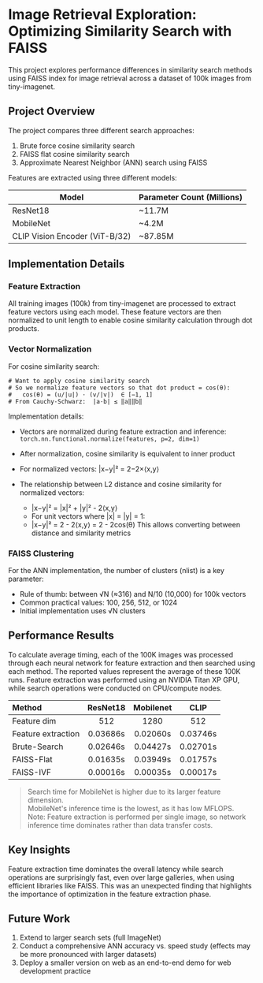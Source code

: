 # Image Retrieval Exploration: Optimizing Similarity Search with FAISS

This project explores performance differences in similarity search methods using FAISS index for image retrieval across a dataset of 100k images from tiny-imagenet.

## Project Overview

The project compares three different search approaches:
1. Brute force cosine similarity search
2. FAISS flat cosine similarity search
3. Approximate Nearest Neighbor (ANN) search using FAISS

Features are extracted using three different models:

| Model                        | Parameter Count (Millions) |
|------------------------------|---------------------------|
| ResNet18                     | ~11.7M                    |
| MobileNet                    | ~4.2M                     |
| CLIP Vision Encoder (ViT-B/32) | ~87.85M                 |


## Implementation Details

### Feature Extraction

All training images (100k) from tiny-imagenet are processed to extract feature vectors using each model. These feature vectors are then normalized to unit length to enable cosine similarity calculation through dot products.

### Vector Normalization

For cosine similarity search:
```
# Want to apply cosine similarity search
# So we normalize feature vectors so that dot product = cos(θ):
#   cos(θ) = (u/|u|) · (v/|v|)  ∈ [−1, 1]
# From Cauchy-Schwarz:  |a·b| ≤ ‖a‖‖b‖
```

Implementation details:
- Vectors are normalized during feature extraction and inference: `torch.nn.functional.normalize(features, p=2, dim=1)`
- After normalization, cosine similarity is equivalent to inner product
- For normalized vectors: |x−y|² = 2−2×⟨x,y⟩


- The relationship between L2 distance and cosine similarity for normalized vectors:
  - |x−y|² = |x|² + |y|² - 2⟨x,y⟩
  - For unit vectors where |x| = |y| = 1:
  - |x−y|² = 2 - 2⟨x,y⟩ = 2 - 2cos(θ)
This allows converting between distance and similarity metrics

### FAISS Clustering

For the ANN implementation, the number of clusters (nlist) is a key parameter:
- Rule of thumb: between √N (≈316) and N/10 (10,000) for 100k vectors
- Common practical values: 100, 256, 512, or 1024
- Initial implementation uses √N clusters

## Performance Results

To calculate average timing, each of the 100K images was processed through each neural network for feature extraction and then searched using each method. The reported values represent the average of these 100K runs. Feature extraction was performed using an NVIDIA Titan XP GPU, while search operations were conducted on CPU/compute nodes.

| Method             | ResNet18  | Mobilenet   |   CLIP    |
|:-------------------|:---------:|:-----------:|:---------:|
| Feature dim        |    512    |    1280     |    512    |
| Feature extraction |  0.03686s |   0.02060s  |  0.03746s |
| Brute-Search       |  0.02646s |   0.04427s  |  0.02701s |
| FAISS-Flat         |  0.01635s |   0.03949s  |  0.01757s |
| FAISS-IVF          |  0.00016s |   0.00035s  |  0.00017s |


> Search time for MobileNet is higher due to its larger feature dimension.  
> MobileNet's inference time is the lowest, as it has low MFLOPS.  
> Note: Feature extraction is performed per single image, so network inference time dominates rather than data transfer costs.

## Key Insights

Feature extraction time dominates the overall latency while search operations are surprisingly fast, even over large galleries, when using efficient libraries like FAISS. This was an unexpected finding that highlights the importance of optimization in the feature extraction phase.

## Future Work

1. Extend to larger search sets (full ImageNet)
2. Conduct a comprehensive ANN accuracy vs. speed study (effects may be more pronounced with larger datasets)
3. Deploy a smaller version on web as an end-to-end demo for web development practice